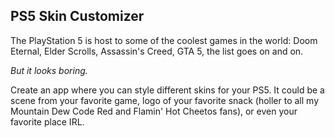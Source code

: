 ## PS5 Skin Customizer

The PlayStation 5 is host to some of the coolest games in the world: Doom Eternal, Elder Scrolls, Assassin's Creed, GTA 5, the list goes on and on.

*But it looks boring.*

Create an app where you can style different skins for your PS5. It could be a scene from your favorite game, logo of your favorite snack (holler to all my Mountain Dew Code Red and Flamin' Hot Cheetos fans), or even your favorite place IRL. 
